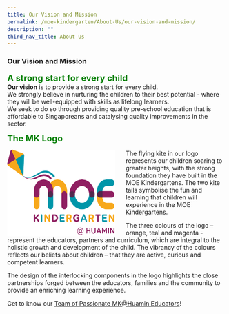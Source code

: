 ```yaml
---
title: Our Vision and Mission
permalink: /moe-kindergarten/About-Us/our-vision-and-mission/
description: ""
third_nav_title: About Us
---
```

### **Our Vision and Mission**

<b style="color:green; font-size:20px;">A strong start for every child</b><br>
<b>Our vision</b> is to provide a strong start for every child. <br>
We strongly believe in nurturing the children to their best potential - where they will be well-equipped with skills as lifelong learners.<br>
We seek to do so through providing quality pre-school education that is affordable to Singaporeans and catalysing quality improvements in the sector.

<b style="color:green; font-size:20px;">The MK Logo</b><br>

<img src="/images/MKHuamin_Pantone.png" alt="MKLogo" style="float:left;margin-right:25px;width:250px;height:200px;">The flying kite in our logo represents our children soaring to greater heights, with the strong foundation they have built in the MOE Kindergartens. The two kite tails symbolise the fun and learning that children will experience in the MOE Kindergartens.

The three colours of the logo – orange, teal and magenta - represent the educators, partners and curriculum, which are integral to the holistic growth and development of the child. The vibrancy of the colours reflects our beliefs about children – that they are active, curious and competent learners.

The design of the interlocking components in the logo highlights the close partnerships forged between the educators, families and the community to provide an enriching learning experience.

Get to know our [Team of Passionate MK@Huamin Educators](https://huaminpri.moe.edu.sg/mk-at-huamin/about-us/our-team)!